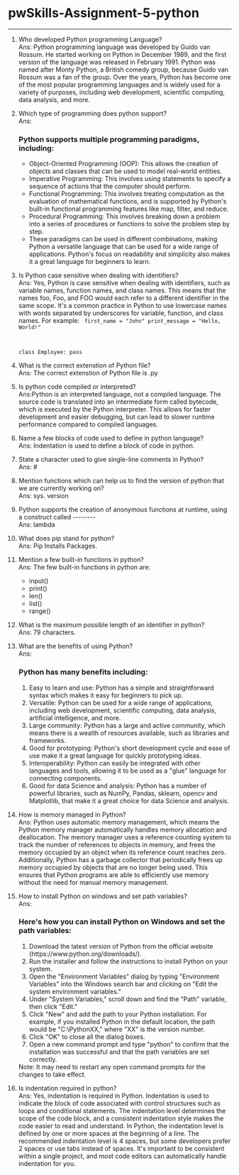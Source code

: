 # pwSkills-Assignment-5-python


-------------------------
1. Who developed Python programming Language?<br/>
Ans: Python programming language was developed by Guido van Rossum. He started working on Python in December 1989, and the first version of the language was released in February 1991. Python was named after Monty Python, a British comedy group, because Guido van Rossum was a fan of the group. Over the years, Python has become one of the most popular programming languages and is widely used for a variety of purposes, including web development, scientific computing, data analysis, and more.

2. Which type of programming does python support? <br/>
Ans: 
    <h3>Python supports multiple programming paradigms, including:</h3>
    <ul>
    <li>Object-Oriented Programming (OOP): This allows the creation of objects and classes that can be used to model real-world entities.</li>

    <li>Imperative Programming: This involves using statements to specify a sequence of actions that the computer should perform.</li>

    <li>Functional Programming: This involves treating computation as the evaluation of mathematical functions, and is supported by Python's built-in functional programming features like map, filter, and reduce.</li>

    <li>Procedural Programming: This involves breaking down a problem into a series of procedures or functions to solve the problem step by step.</li>

    <li>These paradigms can be used in different combinations, making Python a versatile language that can be used for a wide range of applications. Python's focus on readability and simplicity also makes it a great language for beginners to learn.</li>
    </ul>

3. Is Python case sensitive when dealing with identifiers?<br/>
Ans: Yes, Python is case sensitive when dealing with identifiers, such as variable names, function names, and class names. This means that the names foo, Foo, and FOO would each refer to a different identifier in the same scope.
It's a common practice in Python to use lowercase names with words separated by underscores for variable, function, and class names. For example:
    <code>
    first_name = "John"
    print_message = "Hello, World!"

    class Employee:
        pass
    </code>

4. What is the correct extenstion of Python file?<br/>
Ans: The correct extenstion of Python file is .py

5. Is python code compiled or interpreted?<br/>
Ans:Python is an interpreted language, not a compiled language. The source code is translated into an intermediate form called bytecode, which is executed by the Python interpreter. This allows for faster development and easier debugging, but can lead to slower runtime performance compared to compiled languages.

6. Name a few blocks of code used to define in python language?<br/>
Ans: Indentation is used to define a block of code in python.

7. State a character used to give single-line comments in Python?<br/>
Ans: #

8. Mention functions which can help us to find the version of python that we are currently working on?<br/>
Ans: sys. version

9. Python supports the creation of anonymous functions at runtime, using a construct called -------- <br/>
Ans: lambda

10. What does pip stand for  python? <br/>
Ans: Pip Installs Packages.

11. Mention a few built-in functions in python? <br/>
Ans: The few built-in functions in python are:
    <ul>
      <li>input()</li>
      <li>print()</li>
      <li>len()</li>
      <li>list()</li>
      <li>range()</li>
    </ul>
   
12. What is the maximum possible length of an identifier in python? <br/>
Ans: 79 characters.

13. What are the benefits of using Python? <br/>
Ans:
    <h3>Python has many benefits including:</h3>
    <ol>
    <li>Easy to learn and use: Python has a simple and straightforward syntax which makes it easy for beginners to pick up.</li>

    <li>Versatile: Python can be used for a wide range of applications, including web development, scientific computing, data analysis, artificial intelligence, and more.</li>

    <li>Large community: Python has a large and active community, which means there is a wealth of resources available, such as libraries and frameworks.</li>

    <li>Good for prototyping: Python's short development cycle and ease of use make it a great language for quickly prototyping ideas.</li>

    <li>Interoperability: Python can easily be integrated with other languages and tools, allowing it to be used as a "glue" language for connecting components.</li>

    <li>Good for data Science and analysis: Python has a number of powerful libraries, such as NumPy, Pandas, sklearn, opencv and Matplotlib, that make it a great choice for data Science and analysis.</li>
    </ol>
    
14. How is memory managed in Python? <br/>
Ans: Python uses automatic memory management, which means the Python memory manager automatically handles memory allocation and deallocation. The memory manager uses a reference counting system to track the number of references to objects in memory, and frees the memory occupied by an object when its reference count reaches zero. Additionally, Python has a garbage collector that periodically frees up memory occupied by objects that are no longer being used. This ensures that Python programs are able to efficiently use memory without the need for manual memory management.

15. How to install Python on windows and set path variables?<br/>
Ans: 
    <h3>Here's how you can install Python on Windows and set the path variables:</h3>
    <ol>
    <li>Download the latest version of Python from the official website (https://www.python.org/downloads/).</li>

    <li>Run the installer and follow the instructions to install Python on your system.</li>

    <li>Open the "Environment Variables" dialog by typing "Environment Variables" into the Windows search bar and clicking on "Edit the system environment variables."</li>

    <li>Under "System Variables," scroll down and find the "Path" variable, then click "Edit."</li>

    <li>Click "New" and add the path to your Python installation. For example, if you installed Python in the default location, the path would be "C:\PythonXX," where "XX" is the version number.</li>

    <li>Click "OK" to close all the dialog boxes.</li>

    <li>Open a new command prompt and type "python" to confirm that the installation was successful and that the path variables are set correctly.</li>
    </ol>
    Note: It may need to restart any open command prompts for the changes to take effect.
    
16. Is indentation required in python? <br/>
Ans: Yes, indentation is required in Python. Indentation is used to indicate the block of code associated with control structures such as loops and conditional statements. The indentation level determines the scope of the code block, and a consistent indentation style makes the code easier to read and understand. In Python, the indentation level is defined by one or more spaces at the beginning of a line. The recommended indentation level is 4 spaces, but some developers prefer 2 spaces or use tabs instead of spaces. It's important to be consistent within a single project, and most code editors can automatically handle indentation for you.
